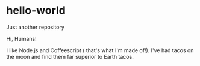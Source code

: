 # hello-world
Just another repository

Hi, Humans!

I like Node.js and Coffeescript ( that's what I'm made of!).
I've had tacos on the moon and find them far superior to Earth tacos.
